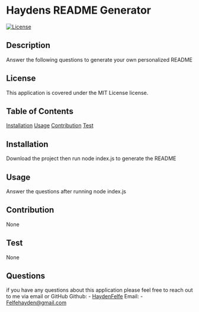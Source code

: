 

# Haydens README Generator
  
[![License](https://img.shields.io/badge/license-MIT%20License-blue.svg)](LICENSE)

## Description
  
Answer the following questions to generate your own personalized README
  
## License

This application is covered under the MIT License license.

  


## Table of Contents
[Installation](#installation)
[Usage](#usage)
[Contribution](#contribution)
[Test](#test)
   
## Installation
Download the project then run node index.js to generate the README

## Usage
Answer the questions after running node index.js

## Contribution
None

## Test
None

## Questions
if you have any questions about this application please feel free to reach out to me via email or GitHub
Github: - [HaydenFelfe](https://github.com/HaydenFelfe)
Email: - Felfehayden@gmail.com
